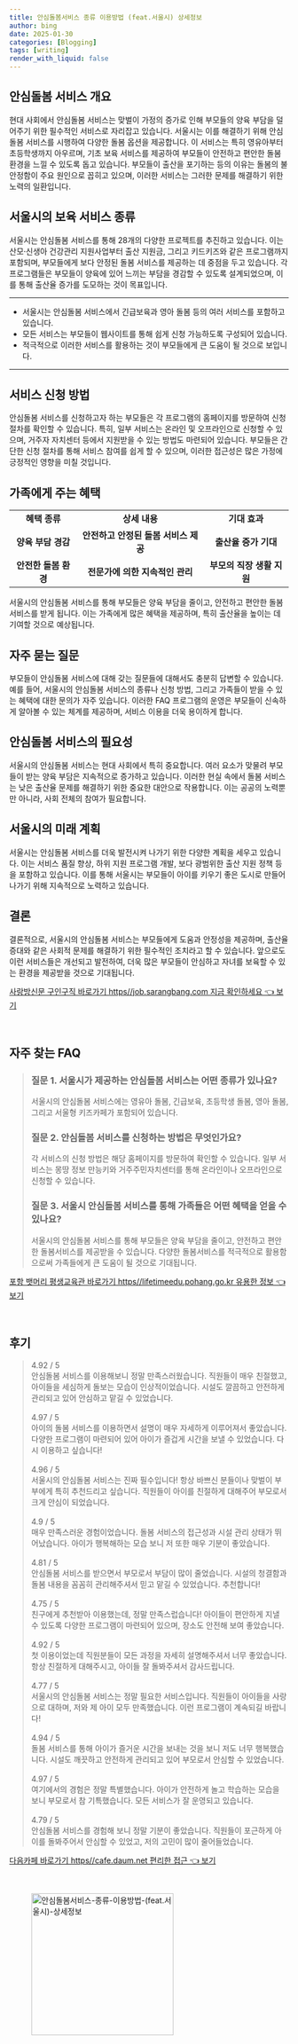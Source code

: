 ```yaml
---
title: 안심돌봄서비스 종류 이용방법 (feat.서울시) 상세정보
author: bing
date: 2025-01-30
categories: [Blogging]
tags: [writing]
render_with_liquid: false
---
```



<h2 id='안심돌봄 서비스 개요'>안심돌봄 서비스 개요</h2>

<p>현대 사회에서 안심돌봄 서비스는 맞벌이 가정의 증가로 인해 부모들의 양육 부담을 덜어주기 위한 필수적인 서비스로 자리잡고 있습니다. 서울시는 이를 해결하기 위해 안심돌봄 서비스를 시행하여 다양한 돌봄 옵션을 제공합니다. 이 서비스는 특히 영유아부터 초등학생까지 아우르며, 기초 보육 서비스를 제공하여 부모들이 안전하고 편안한 돌봄 환경을 느낄 수 있도록 돕고 있습니다. 부모들이 출산을 포기하는 등의 이유는 돌봄의 불안정함이 주요 원인으로 꼽히고 있으며, 이러한 서비스는 그러한 문제를 해결하기 위한 노력의 일환입니다.</p>

<h2 id='서울시의 보육 서비스 종류'>서울시의 보육 서비스 종류</h2>

<p>서울시는 안심돌봄 서비스를 통해 28개의 다양한 프로젝트를 추진하고 있습니다. 이는 산모·신생아 건강관리 지원사업부터 출산 지원금, 그리고 키드키즈와 같은 프로그램까지 포함되며, 부모들에게 보다 안정된 돌봄 서비스를 제공하는 데 중점을 두고 있습니다. 각 프로그램들은 부모들이 양육에 있어 느끼는 부담을 경감할 수 있도록 설계되었으며, 이를 통해 출산율 증가를 도모하는 것이 목표입니다.</p>

<hr />

<ul>
    <li>서울시는 안심돌봄 서비스에서 긴급보육과 영아 돌봄 등의 여러 서비스를 포함하고 있습니다.</li>
    <li>모든 서비스는 부모들이 웹사이트를 통해 쉽게 신청 가능하도록 구성되어 있습니다.</li>
    <li>적극적으로 이러한 서비스를 활용하는 것이 부모들에게 큰 도움이 될 것으로 보입니다.</li>
</ul>

<hr />

<h2 id='서비스 신청 방법'>서비스 신청 방법</h2>

<p>안심돌봄 서비스를 신청하고자 하는 부모들은 각 프로그램의 홈페이지를 방문하여 신청 절차를 확인할 수 있습니다. 특히, 일부 서비스는 온라인 및 오프라인으로 신청할 수 있으며, 거주자 자치센터 등에서 지원받을 수 있는 방법도 마련되어 있습니다. 부모들은 간단한 신청 절차를 통해 서비스 참여를 쉽게 할 수 있으며, 이러한 접근성은 많은 가정에 긍정적인 영향을 미칠 것입니다.</p>

<h2 id='가족에게 주는 혜택'>가족에게 주는 혜택</h2>

<table>
    <tr>
        <td style="text-align: center; height: 17px;"><b>혜택 종류</b></td>
        <td style="text-align: center; height: 17px;"><b>상세 내용</b></td>
        <td style="text-align: center; height: 17px;"><b>기대 효과</b></td>
    </tr>
    <tr>
        <td style="text-align: center; height: 17px;"><b>양육 부담 경감</b></td>
        <td style="text-align: center; height: 17px;"><b>안전하고 안정된 돌봄 서비스 제공</b></td>
        <td style="text-align: center; height: 17px;"><b>출산율 증가 기대</b></td>
    </tr>
    <tr>
        <td style="text-align: center; height: 17px;"><b>안전한 돌봄 환경</b></td>
        <td style="text-align: center; height: 17px;"><b>전문가에 의한 지속적인 관리</b></td>
        <td style="text-align: center; height: 17px;"><b>부모의 직장 생활 지원</b></td>
    </tr>
</table>

<p>서울시의 안심돌봄 서비스를 통해 부모들은 양육 부담을 줄이고, 안전하고 편안한 돌봄 서비스를 받게 됩니다. 이는 가족에게 많은 혜택을 제공하며, 특히 출산율을 높이는 데 기여할 것으로 예상됩니다.</p>

<h2 id='자주 묻는 질문'>자주 묻는 질문</h2>

<p>부모들이 안심돌봄 서비스에 대해 갖는 질문들에 대해서도 충분히 답변할 수 있습니다. 예를 들어, 서울시의 안심돌봄 서비스의 종류나 신청 방법, 그리고 가족들이 받을 수 있는 혜택에 대한 문의가 자주 있습니다. 이러한 FAQ 프로그램의 운영은 부모들이 신속하게 알아볼 수 있는 체계를 제공하며, 서비스 이용을 더욱 용이하게 합니다.</p>

<h2 id='안심돌봄 서비스의 필요성'>안심돌봄 서비스의 필요성</h2>

<p>서울시의 안심돌봄 서비스는 현대 사회에서 특히 중요합니다. 여러 요소가 맞물려 부모들이 받는 양육 부담은 지속적으로 증가하고 있습니다. 이러한 현실 속에서 돌봄 서비스는 낮은 출산율 문제를 해결하기 위한 중요한 대안으로 작용합니다. 이는 공공의 노력뿐만 아니라, 사회 전체의 참여가 필요합니다.</p>

<h2 id='서울시의 미래 계획'>서울시의 미래 계획</h2>

<p>서울시는 안심돌봄 서비스를 더욱 발전시켜 나가기 위한 다양한 계획을 세우고 있습니다. 이는 서비스 품질 향상, 하위 지원 프로그램 개발, 보다 광범위한 출산 지원 정책 등을 포함하고 있습니다. 이를 통해 서울시는 부모들이 아이를 키우기 좋은 도시로 만들어나가기 위해 지속적으로 노력하고 있습니다.</p>

<h2 id='결론'>결론</h2>

<p>결론적으로, 서울시의 안심돌봄 서비스는 부모들에게 도움과 안정성을 제공하며, 출산율 증대와 같은 사회적 문제를 해결하기 위한 필수적인 조치라고 할 수 있습니다. 앞으로도 이런 서비스들은 개선되고 발전하여, 더욱 많은 부모들이 안심하고 자녀를 보육할 수 있는 환경을 제공받을 것으로 기대됩니다.</p>


<p><a class="click-button" title="사랑방신문 구인구직 바로가기 https//job.sarangbang.com 지금 확인하세요" href="https://aptwhite.github.io/posts/%EC%82%AC%EB%9E%91%EB%B0%A9%EC%8B%A0%EB%AC%B8-%EA%B5%AC%EC%9D%B8%EA%B5%AC%EC%A7%81-%EB%B0%94%EB%A1%9C%EA%B0%80%EA%B8%B0-httpsjob.sarangbang.com-%EC%A7%80%EA%B8%88-%ED%99%95%EC%9D%B8%ED%95%98%EC%84%B8%EC%9A%94/" rel="dofollow">사랑방신문 구인구직 바로가기 https//job.sarangbang.com 지금 확인하세요 👈 보기</a></p><br>
<h2 id='자주_찾는_FAQ'>자주 찾는 FAQ</h2>
<div itemscope="" itemtype="https://schema.org/FAQPage"> 
<blockquote> 
<div itemscope="" itemprop="mainEntity" itemtype="https://schema.org/Question"> 
<h3 itemprop="name">질문 1. 서울시가 제공하는 안심돌봄 서비스는 어떤 종류가 있나요?</h3> 
<div itemscope="" itemprop="acceptedAnswer" itemtype="https://schema.org/Answer"> 
<span itemprop="text"> 
<p>서울시의 안심돌봄 서비스에는 영유아 돌봄, 긴급보육, 초등학생 돌봄, 영아 돌봄, 그리고 서울형 키즈카페가 포함되어 있습니다.</p> 
</span> 
</div> 
</div> 

<div itemscope="" itemprop="mainEntity" itemtype="https://schema.org/Question"> 
<h3 itemprop="name">질문 2. 안심돌봄 서비스를 신청하는 방법은 무엇인가요?</h3> 
<div itemscope="" itemprop="acceptedAnswer" itemtype="https://schema.org/Answer"> 
<span itemprop="text"> 
<p>각 서비스의 신청 방법은 해당 홈페이지를 방문하여 확인할 수 있습니다. 일부 서비스는 몽땅 정보 만능키와 거주주민자치센터를 통해 온라인이나 오프라인으로 신청할 수 있습니다.</p> 
</span> 
</div> 
</div> 

<div itemscope="" itemprop="mainEntity" itemtype="https://schema.org/Question"> 
<h3 itemprop="name">질문 3. 서울시 안심돌봄 서비스를 통해 가족들은 어떤 혜택을 얻을 수 있나요?</h3> 
<div itemscope="" itemprop="acceptedAnswer" itemtype="https://schema.org/Answer"> 
<span itemprop="text"> 
<p>서울시의 안심돌봄 서비스를 통해 부모들은 양육 부담을 줄이고, 안전하고 편안한 돌봄서비스를 제공받을 수 있습니다. 다양한 돌봄서비스를 적극적으로 활용함으로써 가족들에게 큰 도움이 될 것으로 기대됩니다.</p> 
</span> 
</div> 
</div> 
</blockquote> 
</div>
<p><a class="click-button" title="포항 뱃머리 평생교육관 바로가기 https//lifetimeedu.pohang.go.kr 유용한 정보" href="https://aptwhite.github.io/posts/%ED%8F%AC%ED%95%AD-%EB%B1%83%EB%A8%B8%EB%A6%AC-%ED%8F%89%EC%83%9D%EA%B5%90%EC%9C%A1%EA%B4%80-%EB%B0%94%EB%A1%9C%EA%B0%80%EA%B8%B0-httpslifetimeedu.pohang.go.kr-%EC%9C%A0%EC%9A%A9%ED%95%9C-%EC%A0%95%EB%B3%B4/" rel="dofollow">포항 뱃머리 평생교육관 바로가기 https//lifetimeedu.pohang.go.kr 유용한 정보 👈 보기</a></p><br>
<h2 id='후기'>후기</h2>
<div itemscope itemtype="https://schema.org/Product">
  <blockquote>
  <div itemprop="review" itemscope itemtype="https://schema.org/Review">
      <div itemprop="reviewRating" itemscope itemtype="https://schema.org/Rating"> <span itemprop="ratingValue">4.92</span> / <span itemprop="bestRating">5</span> </div>
      <span itemprop="reviewBody">안심돌봄 서비스를 이용해보니 정말 만족스러웠습니다. 직원들이 매우 친절했고, 아이들을 세심하게 돌보는 모습이 인상적이었습니다. 시설도 깔끔하고 안전하게 관리되고 있어 안심하고 맡길 수 있었습니다.</span>
  </div>
  <br>
  <div itemprop="review" itemscope itemtype="https://schema.org/Review">
      <div itemprop="reviewRating" itemscope itemtype="https://schema.org/Rating"> <span itemprop="ratingValue">4.97</span> / <span itemprop="bestRating">5</span> </div>
      <span itemprop="reviewBody">아이의 돌봄 서비스를 이용하면서 설명이 매우 자세하게 이루어져서 좋았습니다. 다양한 프로그램이 마련되어 있어 아이가 즐겁게 시간을 보낼 수 있었습니다. 다시 이용하고 싶습니다!</span>
  </div>
  <br>
  <div itemprop="review" itemscope itemtype="https://schema.org/Review">
      <div itemprop="reviewRating" itemscope itemtype="https://schema.org/Rating"> <span itemprop="ratingValue">4.96</span> / <span itemprop="bestRating">5</span> </div>
      <span itemprop="reviewBody">서울시의 안심돌봄 서비스는 진짜 필수입니다! 항상 바쁘신 분들이나 맞벌이 부부에게 특히 추천드리고 싶습니다. 직원들이 아이를 친절하게 대해주어 부모로서 크게 안심이 되었습니다.</span>
  </div>
  <br>
  <div itemprop="review" itemscope itemtype="https://schema.org/Review">
      <div itemprop="reviewRating" itemscope itemtype="https://schema.org/Rating"> <span itemprop="ratingValue">4.9</span> / <span itemprop="bestRating">5</span> </div>
      <span itemprop="reviewBody">매우 만족스러운 경험이었습니다. 돌봄 서비스의 접근성과 시설 관리 상태가 뛰어났습니다. 아이가 행복해하는 모습 보니 저 또한 매우 기분이 좋았습니다.</span>
  </div>
  <br>
  <div itemprop="review" itemscope itemtype="https://schema.org/Review">
      <div itemprop="reviewRating" itemscope itemtype="https://schema.org/Rating"> <span itemprop="ratingValue">4.81</span> / <span itemprop="bestRating">5</span> </div>
      <span itemprop="reviewBody">안심돌봄 서비스를 받으면서 부모로서 부담이 많이 줄었습니다. 시설의 청결함과 돌봄 내용을 꼼꼼히 관리해주셔서 믿고 맡길 수 있었습니다. 추천합니다!</span>
  </div>
  <br>
  <div itemprop="review" itemscope itemtype="https://schema.org/Review">
      <div itemprop="reviewRating" itemscope itemtype="https://schema.org/Rating"> <span itemprop="ratingValue">4.75</span> / <span itemprop="bestRating">5</span> </div>
      <span itemprop="reviewBody">친구에게 추천받아 이용했는데, 정말 만족스럽습니다! 아이들이 편안하게 지낼 수 있도록 다양한 프로그램이 마련되어 있으며, 장소도 안전해 보여 좋았습니다.</span>
  </div>
  <br>
  <div itemprop="review" itemscope itemtype="https://schema.org/Review">
      <div itemprop="reviewRating" itemscope itemtype="https://schema.org/Rating"> <span itemprop="ratingValue">4.92</span> / <span itemprop="bestRating">5</span> </div>
      <span itemprop="reviewBody">첫 이용이었는데 직원분들이 모든 과정을 자세히 설명해주셔서 너무 좋았습니다. 항상 친절하게 대해주시고, 아이들 잘 돌봐주셔서 감사드립니다.</span>
  </div>
  <br>
  <div itemprop="review" itemscope itemtype="https://schema.org/Review">
      <div itemprop="reviewRating" itemscope itemtype="https://schema.org/Rating"> <span itemprop="ratingValue">4.77</span> / <span itemprop="bestRating">5</span> </div>
      <span itemprop="reviewBody">서울시의 안심돌봄 서비스는 정말 필요한 서비스입니다. 직원들이 아이들을 사랑으로 대하며, 저와 제 아이 모두 만족했습니다. 이런 프로그램이 계속되길 바랍니다!</span>
  </div>
  <br>
  <div itemprop="review" itemscope itemtype="https://schema.org/Review">
      <div itemprop="reviewRating" itemscope itemtype="https://schema.org/Rating"> <span itemprop="ratingValue">4.94</span> / <span itemprop="bestRating">5</span> </div>
      <span itemprop="reviewBody">돌봄 서비스를 통해 아이가 즐거운 시간을 보내는 것을 보니 저도 너무 행복했습니다. 시설도 깨끗하고 안전하게 관리되고 있어 부모로서 안심할 수 있었습니다.</span>
  </div>
  <br>
  <div itemprop="review" itemscope itemtype="https://schema.org/Review">
      <div itemprop="reviewRating" itemscope itemtype="https://schema.org/Rating"> <span itemprop="ratingValue">4.97</span> / <span itemprop="bestRating">5</span> </div>
      <span itemprop="reviewBody">여기에서의 경험은 정말 특별했습니다. 아이가 안전하게 놀고 학습하는 모습을 보니 부모로서 참 기특했습니다. 모든 서비스가 잘 운영되고 있습니다.</span>
  </div>
  <br>
  <div itemprop="review" itemscope itemtype="https://schema.org/Review">
      <div itemprop="reviewRating" itemscope itemtype="https://schema.org/Rating"> <span itemprop="ratingValue">4.79</span> / <span itemprop="bestRating">5</span> </div>
      <span itemprop="reviewBody">안심돌봄 서비스를 경험해 보니 정말 기분이 좋았습니다. 직원들이 포근하게 아이를 돌봐주어서 안심할 수 있었고, 저의 고민이 많이 줄어들었습니다.</span>
  </div>
  </blockquote>
</div>
<p><a class="click-button" title="다음카페 바로가기 https//cafe.daum.net 편리한 접근" href="https://aptwhite.github.io/posts/%EB%8B%A4%EC%9D%8C%EC%B9%B4%ED%8E%98-%EB%B0%94%EB%A1%9C%EA%B0%80%EA%B8%B0-httpscafe.daum.net-%ED%8E%B8%EB%A6%AC%ED%95%9C-%EC%A0%91%EA%B7%BC/" rel="dofollow">다음카페 바로가기 https//cafe.daum.net 편리한 접근 👈 보기</a></p><br>
<figure class="image"><img src="https://aptwhite.github.io/assets/img/thumbnail/안심돌봄서비스-종류-이용방법-(feat.서울시)-상세정보.webp" alt="안심돌봄서비스-종류-이용방법-(feat.서울시)-상세정보" width="256" height="256"></figure>